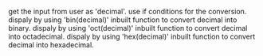 get the input from user as 'decimal'.
use if conditions for the conversion.
dispaly by using 'bin(decimal)' inbuilt function to convert decimal into binary.
dispaly by using 'oct(decimal)' inbuilt function to convert decimal into octadecimal.
dispaly by using 'hex(decimal)' inbuilt function to convert decimal into hexadecimal.
